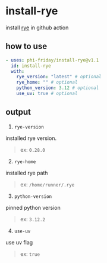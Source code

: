 # install-rye

install [rye](https://github.com/astral-sh/rye) in github action

## how to use
```yaml
- uses: phi-friday/install-rye@v1.1
  id: install-rye
  with:
    rye_version: "latest" # optional
    rye_home: "" # optional
    python_version: 3.12 # optional
    use_uv: true # optional
```

## output
1. `rye-version`

installed rye version.
> ex: `0.28.0`

2. `rye-home`

installed rye path
> ex: `/home/runner/.rye`

3. `python-version`

pinned python version
> ex: `3.12.2`

4. `use-uv`

use uv flag
> ex: `true`